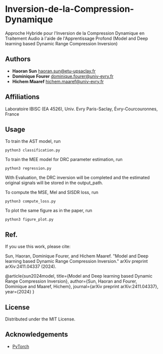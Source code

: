 # Inversion-de-la-Compression-Dynamique

Approche Hybride pour l'Inversion de la Compression Dynamique en Traitement Audio à l'aide de l'Apprentissage Profond
(Model and Deep learning based Dynamic Range Compression Inversion)

## Authors
- **Haoran Sun** <haoran.sun@etu-upsaclay.fr>
- **Dominique Fourer** <dominique.fourer@univ-evry.fr>
- **Hichem Maaref** <hichem.maaref@univ-evry.fr>

## Affiliations
Laboratoire IBISC (EA 4526), Univ. Evry Paris-Saclay, Évry-Courcouronnes, France

## Usage
To train the AST model, run  

`python3 classification.py`  

To train the MEE model for DRC parameter estimation, run  

`python3 regression.py`  

With Evaluation, the DRC inversion will be completed and the estimated original signals will be stored in the output_path.  

To compute the MSE, Mel and SISDR loss, run  

`python3 compute_loss.py`  

To plot the same figure as in the paper, run  

`python3 figure_plot.py`

## Ref.
If you use this work, please cite:

Sun, Haoran, Dominique Fourer, and Hichem Maaref. "Model and Deep learning based Dynamic Range Compression Inversion." arXiv preprint arXiv:2411.04337 (2024).

@article{sun2024model,
  title={Model and Deep learning based Dynamic Range Compression Inversion},
  author={Sun, Haoran and Fourer, Dominique and Maaref, Hichem},
  journal={arXiv preprint arXiv:2411.04337},
  year={2024}
}

## License
Distributed under the MIT License.


## Acknowledgements
- [PyTorch](https://pytorch.org/)
